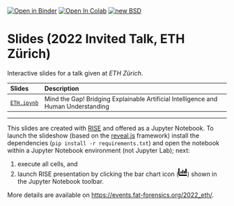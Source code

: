 [![Open in Binder](https://mybinder.org/badge_logo.svg)](https://mybinder.org/v2/gh/fat-forensics/events/master?filepath=resources%2F2022_ETH%2Fslides%2FETH.ipynb)
[![Open In Colab](https://colab.research.google.com/assets/colab-badge.svg)](https://colab.research.google.com/github/fat-forensics/events/blob/master/resources/2022_ETH/slides/ETH.ipynb)
[![new BSD](https://img.shields.io/github/license/fat-forensics/events.svg)](https://github.com/fat-forensics/events/blob/master/LICENCE)

# Slides (2022 Invited Talk, ETH Z&uuml;rich) #

Interactive slides for a talk given at *ETH Z&uuml;rich*.

| Slides | Description |
|:-------|:------------|
| [`ETH.ipynb`](ETH.ipynb) | Mind the Gap! Bridging Explainable Artificial Intelligence and Human Understanding |

---

This slides are created with [RISE](https://rise.readthedocs.io/) and
offered as a Jupyter Notebook.
To launch the slideshow (based on the [reveal.js](https://revealjs.com/)
framework) install the dependencies (`pip install -r requirements.txt`) and
open the notebook within a Jupyter Notebook environment (not Jupyter Lab);
next:

1. execute all cells, and
2. launch RISE presentation by clicking the bar chart icon
   (<img src="../../../assets/images/barchart.svg" width=20px />) shown in the
   Jupyter Notebook toolbar.

More details are available on
<https://events.fat-forensics.org/2022_eth/>.
